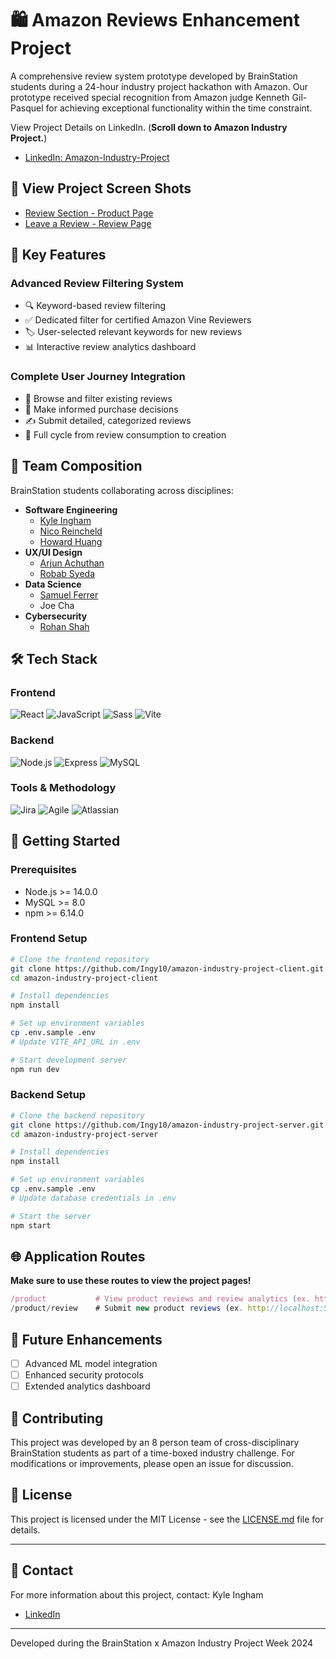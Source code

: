 # 🛍️ Amazon Reviews Enhancement Project

A comprehensive review system prototype developed by BrainStation students during a 24-hour industry project hackathon with Amazon. Our prototype received special recognition from Amazon judge Kenneth Gil-Pasquel for achieving exceptional functionality within the time constraint.

View Project Details on LinkedIn.  (**Scroll down to Amazon Industry Project.**)
- [LinkedIn: Amazon-Industry-Project](https://www.linkedin.com/in/kyle-ingham/details/projects/)

## 📸 View Project Screen Shots

- [Review Section - Product Page](./src/assets/screenshots/Amazon-Industry-Project-Product-Page.png)
- [Leave a Review - Review Page](./src/assets/screenshots/Amazon-Industry-Project-Review-Page.png)

## 🌟 Key Features

### Advanced Review Filtering System
- 🔍 Keyword-based review filtering
- ✅ Dedicated filter for certified Amazon Vine Reviewers
- 🏷️ User-selected relevant keywords for new reviews
- 📊 Interactive review analytics dashboard

### Complete User Journey Integration
- 👀 Browse and filter existing reviews
- 🛒 Make informed purchase decisions
- ✍️ Submit detailed, categorized reviews
- 🔄 Full cycle from review consumption to creation

## 👥 Team Composition

BrainStation students collaborating across disciplines:

- **Software Engineering**
  - [Kyle Ingham](https://www.linkedin.com/in/kyle-ingham/)
  - [Nico Reincheld](https://www.linkedin.com/in/nico-reincheld/)
  - [Howard Huang](https://www.linkedin.com/in/howard-huang-z/)
- **UX/UI Design**
  - [Arjun Achuthan](https://www.linkedin.com/in/arjunachuthan/)
  - [Robab Syeda](https://www.linkedin.com/in/robabsyeda/)
- **Data Science**
  - [Samuel Ferrer](https://www.linkedin.com/in/samuel-ferrer-g/)
  - Joe Cha
- **Cybersecurity**
  - [Rohan Shah](https://www.linkedin.com/in/rohaniat/)

## 🛠️ Tech Stack

### Frontend
![React](https://img.shields.io/badge/React-20232A?style=for-the-badge&logo=react&logoColor=61DAFB)
![JavaScript](https://img.shields.io/badge/JavaScript-F7DF1E?style=for-the-badge&logo=javascript&logoColor=black)
![Sass](https://img.shields.io/badge/Sass-CC6699?style=for-the-badge&logo=sass&logoColor=white)
![Vite](https://img.shields.io/badge/Vite-646CFF?style=for-the-badge&logo=vite&logoColor=white)

### Backend
![Node.js](https://img.shields.io/badge/Node.js-339933?style=for-the-badge&logo=nodedotjs&logoColor=white)
![Express](https://img.shields.io/badge/Express.js-000000?style=for-the-badge&logo=express&logoColor=white)
![MySQL](https://img.shields.io/badge/MySQL-005C84?style=for-the-badge&logo=mysql&logoColor=white)

### Tools & Methodology
![Jira](https://img.shields.io/badge/Jira-0052CC?style=for-the-badge&logo=Jira&logoColor=white)
![Agile](https://img.shields.io/badge/Agile-FF6B6B?style=for-the-badge&logo=agile&logoColor=white)
![Atlassian](https://img.shields.io/badge/Atlassian-0052CC?style=for-the-badge&logo=atlassian&logoColor=white)

## 🚀 Getting Started

### Prerequisites
- Node.js >= 14.0.0
- MySQL >= 8.0
- npm >= 6.14.0

### Frontend Setup
```bash
# Clone the frontend repository
git clone https://github.com/Ingy10/amazon-industry-project-client.git
cd amazon-industry-project-client

# Install dependencies
npm install

# Set up environment variables
cp .env.sample .env
# Update VITE_API_URL in .env

# Start development server
npm run dev
```

### Backend Setup
```bash
# Clone the backend repository
git clone https://github.com/Ingy10/amazon-industry-project-server.git
cd amazon-industry-project-server

# Install dependencies
npm install

# Set up environment variables
cp .env.sample .env
# Update database credentials in .env

# Start the server
npm start
```

## 🌐 Application Routes

**Make sure to use these routes to view the project pages!**
```javascript
/product           # View product reviews and review analytics (ex. http://localhost:5173/product)
/product/review    # Submit new product reviews (ex. http://localhost:5173/product/review)
```

## 🎯 Future Enhancements

- [ ] Advanced ML model integration
- [ ] Enhanced security protocols
- [ ] Extended analytics dashboard

## 👥 Contributing

This project was developed by an 8 person team of cross-disciplinary BrainStation students as part of a time-boxed industry challenge. For modifications or improvements, please open an issue for discussion.

## 📄 License

This project is licensed under the MIT License - see the [LICENSE.md](LICENSE.md) file for details.

---

## 🤝 Contact

For more information about this project, contact:
Kyle Ingham
- [LinkedIn](https://www.linkedin.com/in/kyle-ingham/)
  
---

Developed during the BrainStation x Amazon Industry Project Week 2024


